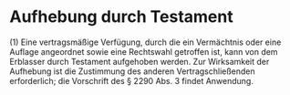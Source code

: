 # Aufhebung durch Testament

(1) Eine vertragsmäßige Verfügung, durch die ein Vermächtnis oder eine Auflage angeordnet sowie eine Rechtswahl getroffen ist, kann von dem Erblasser durch Testament aufgehoben werden. Zur Wirksamkeit der Aufhebung ist die Zustimmung des anderen Vertragschließenden erforderlich; die Vorschrift des § 2290 Abs. 3 findet Anwendung.